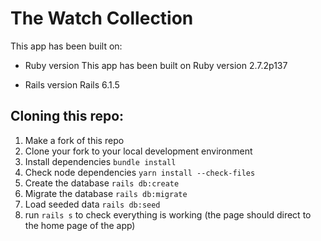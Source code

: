 # The Watch Collection

This app has been built on:

- Ruby version
  This app has been built on Ruby version 2.7.2p137

- Rails version
  Rails 6.1.5

## Cloning this repo:

1. Make a fork of this repo
2. Clone your fork to your local development environment
3. Install dependencies `bundle install`
4. Check node dependencies `yarn install --check-files`
5. Create the database `rails db:create`
6. Migrate the database `rails db:migrate`
7. Load seeded data `rails db:seed`
8. run `rails s` to check everything is working (the page should direct to the home page of the app)
